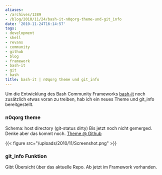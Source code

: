 ```yaml
---
aliases:
- /archives/1389
- /blog/2010/11/24/bash-it-n0qorg-theme-und-git_info
date: '2010-11-24T16:14:57'
tags:
- development
- shell
- revans
- community
- github
- blog
- framework
- bash-it
- git
- bash
title: bash-it | n0qorg theme und git_info
---
```


Um die Entwicklung des Bash Community Frameworks
[bash-it](http://github.com/revans/bash-it) noch zusätzlich etwas voran zu
treiben, hab ich ein neues Theme und git_info  bereitgestellt.

### n0qorg theme

Schema: host directory (git-status dirty) Bis jetzt noch nicht gemerged.
Denke aber das kommt noch. [Theme @
Github](https://github.com/noqqe/bash-it/blob/92b8d6d9cfade500e4d514163b5c18a1df71113d/themes/n0qorg/n0qorg.theme.bash)

{{< figure src="/uploads/2010/11/Screenshot.png" >}}

### git_info Funktion

Gibt Übersicht über das aktuelle Repo. Ab jetzt im Framework vorhanden.